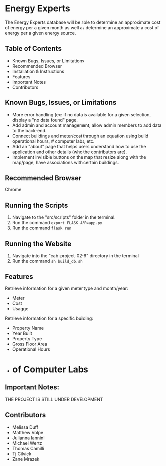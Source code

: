 # Energy Experts
The Energy Experts database will be able to determine an approximate cost of energy per a given month as well as determine an approximate a cost of energy per a given energy source. 

## Table of Contents
* Known Bugs, Issues, or Limitations
* Recommended Browser
* Installation & Instructions
* Features
* Important Notes
* Contributors


## Known Bugs, Issues, or Limitations
* More error handling (ex: if no data is available for a given selection, display a "no data found" page.
* Add admin and account management, allow admin members to add data to the back-end.
* Connect buildings and meter/cost through an equation using build operational hours, # computer labs, etc.
* Add an "about" page that helps users understand how to use the application and other details (who the contributors are).
* Implement invisible buttons on the map that resize along with the map/page, have associations with certain buildings. 

## Recommended Browser
Chrome

## Running the Scripts

1) Navigate to the "src/scripts" folder in the terminal.
2) Run the command `export FLASK_APP=app.py`
3) Run the command `flask run`

## Running the Website

1) Navigate into the "cab-project-02-6" directory in the terminal
2) Run the command `sh build_db.sh`


## Features

Retrieve information for a given meter type and month/year:
* Meter
* Cost
* Usagge

Retrieve information for a specific building:
* Property Name
* Year Built
* Property Type
* Gross Floor Area
* Operational Hours
* # of Computer Labs

## Important Notes:

THE PROJECT IS STILL UNDER DEVELOPMENT
  
## Contributors
* Melissa Duff
* Matthew Volpe
* Julianna Iannini
* Michael Wertz
* Thomas Camilli
* Tj Cilvick
* Zane Mrazek
